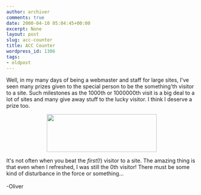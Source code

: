 ```yaml
---
author: archiver
comments: true
date: 2000-04-10 05:04:45+00:00
excerpt: None
layout: post
slug: acc-counter
title: ACC Counter
wordpress_id: 1306
tags:
- oldpost
---
```


Well, in my many days of being a webmaster and staff for large sites, I've seen many prizes given to the special person to be the something'th visitor to a site. Such milestones as the 1000th or 1000000th visit is a big deal to a lot of sites and many give away stuff to the lucky visitor. I think I deserve a prize too.<p><center><img src="http://www.oliverweb.com/stuff/acc.gif" height=100 width=290 border=0></center><p>It's not often when you beat the <i>first</i>(!) visitor to a site. The amazing thing is that even when I refreshed, I was still the 0th visitor! There must be some kind of disturbance in the force or something...<br /><br />-Oliver